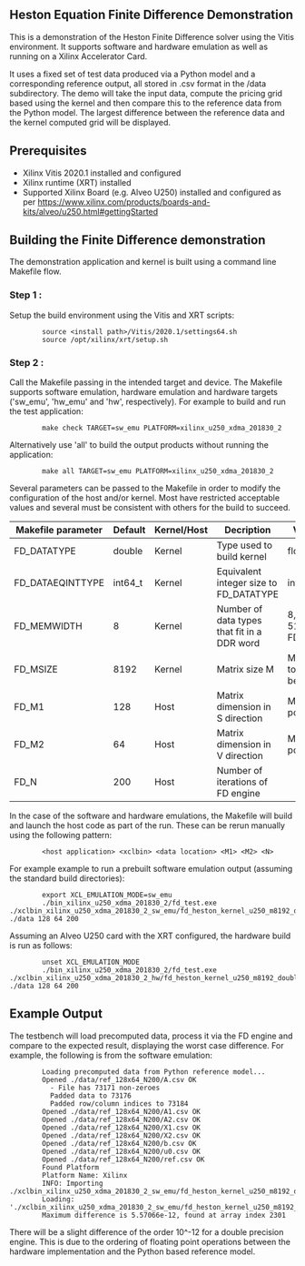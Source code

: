 ## Heston Equation Finite Difference Demonstration
This is a demonstration of the Heston Finite Difference solver using the Vitis environment.  It supports software and hardware emulation as well as running on a Xilinx Accelerator Card.

It uses a fixed set of test data produced via a Python model and a corresponding reference output, all stored in .csv format in the /data subdirectory.  The demo will take the input data, compute the pricing grid based using the kernel and then compare this to the reference data from the Python model.  The largest difference between the reference data and the kernel computed grid will be displayed.

## Prerequisites

- Xilinx Vitis 2020.1 installed and configured
- Xilinx runtime (XRT) installed
- Supported Xilinx Board (e.g. Alveo U250) installed and configured as per https://www.xilinx.com/products/boards-and-kits/alveo/u250.html#gettingStarted

## Building the Finite Difference demonstration
The demonstration application and kernel is built using a command line Makefile flow.

### Step 1 :
Setup the build environment using the Vitis and XRT scripts:

            source <install path>/Vitis/2020.1/settings64.sh
            source /opt/xilinx/xrt/setup.sh

### Step 2 :
Call the Makefile passing in the intended target and device. The Makefile supports software emulation, hardware emulation and hardware targets ('sw_emu', 'hw_emu' and 'hw', respectively). For example to build and run the test application:

            make check TARGET=sw_emu PLATFORM=xilinx_u250_xdma_201830_2

Alternatively use 'all' to build the output products without running the application:

            make all TARGET=sw_emu PLATFORM=xilinx_u250_xdma_201830_2

Several parameters can be passed to the Makefile in order to modify the configuration of the host and/or kernel. Most have restricted acceptable values and several must be consistent with others for the build to succeed.

| Makefile parameter | Default | Kernel/Host | Decription                                   | Valid Values                                |
|--------------------|---------|-------------|----------------------------------------------|---------------------------------------------|
|FD_DATATYPE         | double  | Kernel      | Type used to build kernel                    | float,   double                             |
|FD_DATAEQINTTYPE    | int64_t | Kernel      | Equivalent integer size to FD_DATATYPE       | int32_t, int64_t                            |
|FD_MEMWIDTH         | 8       | Kernel      | Number of data types that fit in a DDR word  | 8, 16 (equal to 512 / bits in FD_DATATYPE)  |
|FD_MSIZE            | 8192    | Kernel      | Matrix size M                                | Must be equal to M1 x M2 below              |
|FD_M1               | 128     | Host        | Matrix dimension in S direction              | Must be power-of-two                        |
|FD_M2               | 64      | Host        | Matrix dimension in V direction              | Must be power-of-two                        |
|FD_N                | 200     | Host        | Number of iterations of FD engine            |                                             |

In the case of the software and hardware emulations, the Makefile will build and launch the host code as part of the run.  These can be rerun manually using the following pattern:

            <host application> <xclbin> <data location> <M1> <M2> <N>

For example example to run a prebuilt software emulation output (assuming the standard build directories):

            export XCL_EMULATION_MODE=sw_emu
            ./bin_xilinx_u250_xdma_201830_2/fd_test.exe ./xclbin_xilinx_u250_xdma_201830_2_sw_emu/fd_heston_kernel_u250_m8192_double.xclbin ./data 128 64 200

Assuming an Alveo U250 card with the XRT configured, the hardware build is run as follows:

            unset XCL_EMULATION_MODE
            ./bin_xilinx_u250_xdma_201830_2/fd_test.exe ./xclbin_xilinx_u250_xdma_201830_2_hw/fd_heston_kernel_u250_m8192_double.xclbin ./data 128 64 200

## Example Output
The testbench will load precomputed data, process it via the FD engine and compare to the expected result, displaying the worst case difference. For example, the following is from the software emulation:

            Loading precomputed data from Python reference model...
            Opened ./data/ref_128x64_N200/A.csv OK
              - File has 73171 non-zeroes
              Padded data to 73176
              Padded row/column indices to 73184
            Opened ./data/ref_128x64_N200/A1.csv OK
            Opened ./data/ref_128x64_N200/A2.csv OK
            Opened ./data/ref_128x64_N200/X1.csv OK
            Opened ./data/ref_128x64_N200/X2.csv OK
            Opened ./data/ref_128x64_N200/b.csv OK
            Opened ./data/ref_128x64_N200/u0.csv OK
            Opened ./data/ref_128x64_N200/ref.csv OK
            Found Platform
            Platform Name: Xilinx
            INFO: Importing ./xclbin_xilinx_u250_xdma_201830_2_sw_emu/fd_heston_kernel_u250_m8192_double.xclbin
            Loading: './xclbin_xilinx_u250_xdma_201830_2_sw_emu/fd_heston_kernel_u250_m8192_double.xclbin'
            Maximum difference is 5.57066e-12, found at array index 2301

There will be a slight difference of the order 10^-12 for a double precision engine.  This is due to the ordering of floating point operations between the hardware implementation and the Python based reference model.

